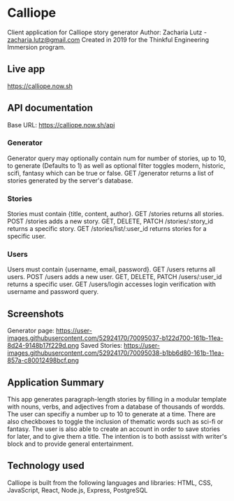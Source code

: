 # Calliope
Client application for Calliope story generator
Author: Zacharia Lutz - zacharia.lutz@gmail.com
Created in 2019 for the Thinkful Engineering Immersion program.

## Live app
https://calliope.now.sh

## API documentation
Base URL: https://calliope.now.sh/api

### Generator
Generator query may optionally contain num for number of stories, up to 10, to generate (Defaults to 1)
as well as optional filter toggles modern, historic, scifi, fantasy which can be true or false.
GET /generator returns a list of stories generated by the server's database.

### Stories
Stories must contain {title, content, author}.
GET /stories returns all stories.
POST /stories adds a new story.
GET, DELETE, PATCH /stories/:story_id returns a specific story.
GET /stories/list/:user_id returns stories for a specific user.

### Users
Users must contain {username, email, password}.
GET /users returns all users.
POST /users adds a new user.
GET, DELETE, PATCH /users/:user_id returns a specific user.
GET /users/login accesses login verification with username and password query.

## Screenshots

Generator page:
https://user-images.githubusercontent.com/52924170/70095037-b122d700-161b-11ea-8d24-9148b17f229d.png
Saved Stories:
https://user-images.githubusercontent.com/52924170/70095038-b1bb6d80-161b-11ea-857a-c80012498bcf.png

## Application Summary
This app generates paragraph-length stories by filling in a modular template with nouns, verbs, and adjectives
from a database of thousands of wordds. The user can specifiy a number up to 10 to generate at a time.
There are also checkboxes to toggle the inclusion of thematic words such as sci-fi or fantasy.
The user is also able to create an account in order to save stories for later, and to give them a title.
The intention is to both assisst with writer's block and to provide general entertainment.

## Technology used
Calliope is built from the following languages and libraries:
HTML, CSS, JavaScript, React, Node.js, Express, PostgreSQL